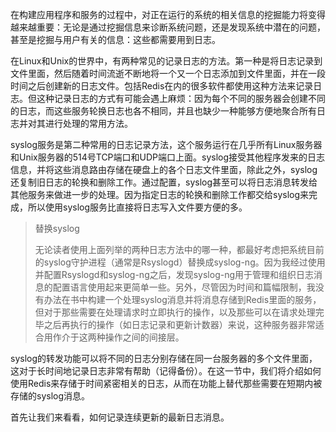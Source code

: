 在构建应用程序和服务的过程中，对正在运行的系统的相关信息的挖掘能力将变得越来越重要：无论是通过挖掘信息来诊断系统问题，还是发现系统中潜在的问题，甚至是挖掘与用户有关的信息：这些都需要用到日志。

在Linux和Unix的世界中，有两种常见的记录日志的方法。第一种是将日志记录到文件里面，然后随着时间流逝不断地将一个又一个日志添加到文件里面，并在一段时间之后创建新的日志文件。包括Redis在内的很多软件都使用这种方法来记录日志。但这种记录日志的方式有可能会遇上麻烦：因为每个不同的服务器会创建不同的日志，而这些服务轮换日志也各不相同，并且也缺少一种能够方便地聚合所有日志并对其进行处理的常用方法。

syslog服务是第二种常用的日志记录方法，这个服务运行在几乎所有Linux服务器和Unix服务器的514号TCP端口和UDP端口上面。syslog接受其他程序发来的日志信息，并将这些消息路由存储在硬盘上的各个日志文件里面，除此之外，syslog还复制旧日志的轮换和删除工作。通过配置，syslog甚至可以将日志消息转发给其他服务来做进一步的处理。因为指定日志的轮换和删除工作都交给syslog来完成，所以使用syslog服务比直接将日志写入文件要方便的多。

> 替换syslog
>
> 无论读者使用上面列举的两种日志方法中的哪一种，都最好考虑把系统目前的syslog守护进程（通常是Rsyslogd）替换成syslog-ng。因为我经过使用并配置Rsyslogd和syslog-ng之后，发现syslog-ng用于管理和组织日志消息的配置语言使用起来更简单一些。另外，尽管因为时间和篇幅限制，我没有办法在书中构建一个处理syslog消息并将消息存储到Redis里面的服务，但对于那些需要在处理请求时立即执行的操作，以及那些可以在请求处理完毕之后再执行的操作（如日志记录和更新计数器）来说，这种服务器非常适合用作介于这两种操作之间的间接层。

syslog的转发功能可以将不同的日志分别存储在同一台服务器的多个文件里面，这对于长时间地记录日志非常有帮助（记得备份）。在这一节中，我们将介绍如何使用Redis来存储于时间紧密相关的日志，从而在功能上替代那些需要在短期内被存储的syslog消息。

首先让我们来看看，如何记录连续更新的最新日志消息。



